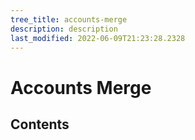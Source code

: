 ```yaml
---
tree_title: accounts-merge
description: description
last_modified: 2022-06-09T21:23:28.2328
---
```


# Accounts Merge

## Contents
